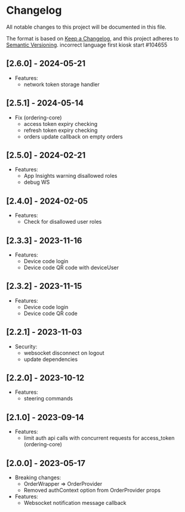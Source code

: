# Changelog

All notable changes to this project will be documented in this file.

The format is based on [Keep a Changelog](https://keepachangelog.com/en/1.0.0/),
and this project adheres to [Semantic Versioning](https://semver.org/spec/v2.0.0.html).
incorrect language first kiosk start #104655

## [2.6.0] - 2024-05-21
- Features:
  - network token storage handler

## [2.5.1] - 2024-05-14
- Fix (ordering-core)
    - access token expiry checking
    - refresh token expiry checking
    - orders update callback on empty orders

## [2.5.0] - 2024-02-21
- Features:
  - App Insights warning disallowed roles
  - debug WS

## [2.4.0] - 2024-02-05
- Features:
  - Check for disallowed user roles

## [2.3.3] - 2023-11-16
- Features:
  - Device code login
  - Device code QR code with deviceUser

## [2.3.2] - 2023-11-15
- Features:
  - Device code login
  - Device code QR code

## [2.2.1] - 2023-11-03
- Security:
  - websocket disconnect on logout
  - update dependencies

## [2.2.0] - 2023-10-12
- Features:
  - steering commands

## [2.1.0] - 2023-09-14
- Features:
  - limit auth api calls with concurrent requests for access_token (ordering-core)

## [2.0.0] - 2023-05-17

- Breaking changes:
  - OrderWrapper => OrderProvider
  - Removed authContext option from OrderProvider props
- Features:
  - Websocket notification message callback

